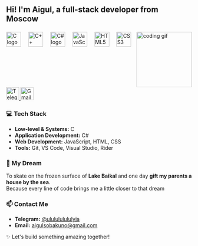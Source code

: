 <h2 align="left">Hi! I'm Aigul, a full-stack developer from Moscow </h2>

###

<img align="right" height="150" src="https://i.imgflip.com/65efzo.gif" alt="coding gif" />

###

<div align="left">
  <img src="https://cdn.jsdelivr.net/gh/devicons/devicon/icons/c/c-original.svg" height="40" alt="C logo" />
  <img width="12" />
  <img src="https://cdn.jsdelivr.net/gh/devicons/devicon/icons/cplusplus/cplusplus-original.svg" height="40" alt="C++ logo" />
  <img width="12" />
  <img src="https://cdn.jsdelivr.net/gh/devicons/devicon/icons/csharp/csharp-original.svg" height="40" alt="C# logo" />
  <img width="12" />
  <img src="https://cdn.jsdelivr.net/gh/devicons/devicon/icons/javascript/javascript-original.svg" height="40" alt="JavaScript logo" />
  <img width="12" />
  <img src="https://cdn.jsdelivr.net/gh/devicons/devicon/icons/html5/html5-original.svg" height="40" alt="HTML5 logo" />
  <img width="12" />
  <img src="https://cdn.jsdelivr.net/gh/devicons/devicon/icons/css3/css3-original.svg" height="40" alt="CSS3 logo" />
</div>

###

<br clear="both">

<div align="left">
  <a href="https://t.me/ululululululyia" target="_blank">
    <img src="https://img.shields.io/static/v1?message=Telegram&logo=telegram&label=&color=26A5E4&logoColor=white&style=for-the-badge" height="35" alt="Telegram link" />
  </a>
  <a href="mailto:aigulsobakuno@gmail.com" target="_blank">
    <img src="https://img.shields.io/static/v1?message=Email&logo=gmail&label=&color=D14836&logoColor=white&style=for-the-badge" height="35" alt="Gmail link" />
  </a>
</div>

###

### 💻 Tech Stack

- **Low-level & Systems:** C 
- **Application Development:** C#  
- **Web Development:** JavaScript, HTML, CSS  
- **Tools:** Git, VS Code, Visual Studio, Rider  

###

### 🌟 My Dream

To skate on the frozen surface of **Lake Baikal** and one day **gift my parents a house by the sea**.  
Because every line of code brings me a little closer to that dream

###

### 📫 Contact Me

- **Telegram:** [@ululululululyia](https://t.me/ululululululyia)  
- **Email:** [aigulsobakuno@gmail.com](mailto:aigulsobakuno@gmail.com)  

<p align="left">✨ Let's build something amazing together!</p>
